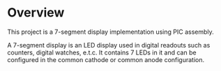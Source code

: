 # Overview
This project is a 7-segment display implementation using PIC assembly.

A 7-segment display is an LED display used in digital readouts such as counters, digital watches, e.t.c. It contains 7 LEDs in it and can be configured in the common cathode or common anode configuration.
